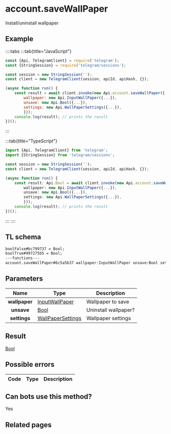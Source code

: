 # account.saveWallPaper

Install/uninstall wallpaper

## Example

::::tabs
:::tab{title="JavaScript"}

```js
const {Api, TelegramClient} = require('telegram');
const {StringSession} = require('telegram/sessions');

const session = new StringSession('');
const client = new TelegramClient(session, apiId, apiHash, {});

(async function run() {
    const result = await client.invoke(new Api.account.saveWallPaper({
		wallpaper: new Api.InputWallPaper({...}),
		unsave: new Api.Bool({...}),
		settings: new Api.WallPaperSettings({...}),
		}));
    console.log(result); // prints the result
})();

```

:::

:::tab{title="TypeScript"}

```ts
import {Api, TelegramClient} from 'telegram';
import {StringSession} from 'telegram/sessions';

const session = new StringSession('');
const client = new TelegramClient(session, apiId, apiHash, {});

(async function run() {
    const result: Api.Bool = await client.invoke(new Api.account.saveWallPaper({
		wallpaper: new Api.InputWallPaper({...}),
		unsave: new Api.Bool({...}),
		settings: new Api.WallPaperSettings({...}),
		}));
    console.log(result); // prints the result
})();

```

:::
::::

## TL schema

```txt
boolFalse#bc799737 = Bool;
boolTrue#997275b5 = Bool;
---functions---
account.saveWallPaper#6c5a5b37 wallpaper:InputWallPaper unsave:Bool settings:WallPaperSettings = Bool;
```

## Parameters

|     Name      | Type                                                                  | Description          |
| :-----------: | --------------------------------------------------------------------- | -------------------- |
| **wallpaper** | [InputWallPaper](https://core.telegram.org/type/InputWallPaper)       | Wallpaper to save    |
|  **unsave**   | [Bool](https://core.telegram.org/type/Bool)                           | Uninstall wallpaper? |
| **settings**  | [WallPaperSettings](https://core.telegram.org/type/WallPaperSettings) | Wallpaper settings   |

## Result

[Bool](https://core.telegram.org/type/Bool)

## Possible errors

| Code | Type | Description |
| :--: | ---- | ----------- |

## Can bots use this method?

Yes

## Related pages
